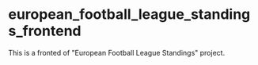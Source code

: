 # european_football_league_standings_frontend
This is a fronted of "European Football League Standings" project.
